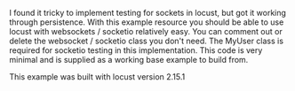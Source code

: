 I found it tricky to implement testing for sockets in locust, but got it working through persistence. With this example resource you should be able to use locust with websockets / socketio relatively easy. You can comment out or delete the websocket / socketio class you don't need. The MyUser class is required for socketio testing in this implementation. This code is very minimal and is supplied as a working base example to build from. 

This example was built with locust version 2.15.1
